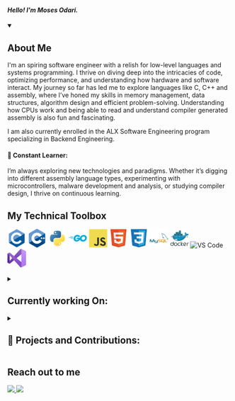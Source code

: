 _<h4>Hello! I'm Moses Odari.</h4>_

<details id=0 open>
<summary><h2>About Me</h2></summary>
<p>
I'm an spiring software engineer with a relish for low-level languages and systems programming. I thrive on diving deep into the intricacies of code, optimizing performance, and understanding how hardware and software interact. My journey so far has led me to explore languages like C, C++ and assembly, where I’ve honed my skills in memory management, data structures, algorithm design and efficient problem-solving. Understanding how CPUs work and being able to read and understand compiler generated assembly is also fun and fascinating.

I am also currently enrolled in the ALX Software Engineering program specializing in Backend Engineering.
<h4>🌱 Constant Learner:</h4>
I’m always exploring new technologies and paradigms. Whether it’s digging into different assembly language types, experimenting with microcontrollers, malware development and analysis, or studying compiler design, I thrive on continuous learning.
</p>
	<h2>My Technical Toolbox</h2>
	<p>
		<img src="https://github.com/devicons/devicon/blob/master/icons/c/c-original.svg" title="C"  alt="C" width="42" height="42"/>
		<img src="https://github.com/devicons/devicon/blob/master/icons/cplusplus/cplusplus-original.svg" title="CPP" alt="CPP" width="42" height="42"/>
		<img src="https://github.com/devicons/devicon/blob/master/icons/python/python-original.svg" title="Python"  alt="Python" width="42" height="42"/>
		<img src="https://github.com/devicons/devicon/blob/master/icons/go/go-original-wordmark.svg" title="Solidity" alt="Solidity" width="42" height="42"/>
		<img src="https://github.com/devicons/devicon/blob/master/icons/javascript/javascript-original.svg" title="JavaScript" alt="JavaScript" width="42" height="42"/>
		<img src="https://github.com/devicons/devicon/blob/master/icons/html5/html5-original.svg" title="HTML5" alt="HTML5" width="42" height="42"/>
		<img src="https://github.com/devicons/devicon/blob/master/icons/css3/css3-original.svg" title="CSS" alt="CSS" width="42" height="42"/>
		<img src="https://github.com/devicons/devicon/blob/master/icons/mysql/mysql-original-wordmark.svg" title="SQL" alt="SQL" width="42" height="42"/>
		<img src="https://github.com/devicons/devicon/blob/master/icons/docker/docker-original-wordmark.svg" title="Docker" alt="Docker" width="42" height="42"/>
		<img src="https://cdn.jsdelivr.net/gh/devicons/devicon/icons/vscode/vscode-original.svg" alt="VS Code" width="42" height="42"/>&nbsp;
		<img src="https://github.com/devicons/devicon/blob/master/icons/visualstudio/visualstudio-original.svg" title="VisualStudio" alt="VisualStudio" width="42" height="42"/>
	</p>
</details>

<details id=1>
	<summary><h2>Currently working On:</h2></summary>
	<h4>ALX Software Engineering Certification (Backend):</h4>
	<ul>
		<li>HTML/CSS: Crafting beautiful and responsive web interfaces.</li>
	    	<li>JavaScript: Adding interactivity and dynamic behavior to websites.</li>
		<li>SQL: Proficient in managing and querying relational databases.</li>
		<li>Python: Server-side scripting, web development, and data analysis.</li>
  		<li>Apache: Serving web pages and handling HTTP requests as a web server.</li>
    		<li>Nginx: Nginx: Managing web traffic efficiently as a web server, reverse proxy, and load balancer.</li>
       	</ul>
	<!--
 		<li>Developing a lightweight operating system kernel in C, implementing context switching and memory management.</li>
		<li>[Personal Project]: Built a retro-style game engine in C++, complete with sprite rendering and collision detection.</li>
   	-->
</details>

<details id=2>
	<summary><h2>🚀 Projects and Contributions:</h2></summary>
	<ol>
		<li><a href="https://github.com/odarym/printf/">Printf</a> - A custom implementation of the C standard library’s printf function.</li>
		<li><a href="https://github.com/odarym/simple_shell">Simple Shell</a> - A simple UNIX command line interpreter.</li>
		<!--
		[Open Source Contribution]: Contributed to [Project X] by optimizing critical sections using assembly instructions.
		[Personal Project]: Built a retro-style game engine in C++, complete with sprite rendering and collision detection.
		-->
	</ol>
</details>


<h2>Reach out to me</h2>
<p align="left">
	<a href="https://www.twitter.com/moseodary/">
		<img src="https://raw.githubusercontent.com/rahuldkjain/github-profile-readme-generator/master/src/images/icons/Social/twitter.svg" width = 40px>
	</a>
 	<a href="mailto:mosesodary101@gmail.com">
		<img width="40px" src="https://www.vectorlogo.zone/logos/gmail/gmail-icon.svg" />
	</a>
</p>



